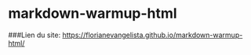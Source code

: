 # markdown-warmup-html

###Lien du site: https://florianevangelista.github.io/markdown-warmup-html/
